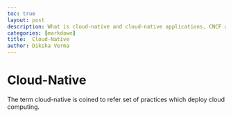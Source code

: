 ```yaml
---
toc: true
layout: post
description: What is cloud-native and cloud-native applications, CNCF and more!
categories: [markdown]
title:  Cloud-Native
author: Diksha Verma
---
```

# Cloud-Native
<p>The term cloud-native is coined to refer set of practices which deploy cloud computing.</p>
